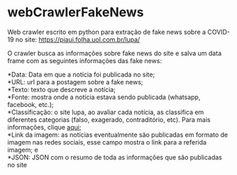 # webCrawlerFakeNews
Web crawler escrito em python para extração de fake news sobre a COVID-19 no site: https://piaui.folha.uol.com.br/lupa/

O crawler busca as informações sobre fake news do site e salva um data frame com as seguintes informações das fake news:

*Data: Data em que a notícia foi publicada no site;<br>
*URL: url para a postagem sobre a fake news;<br>
*Texto: texto que descreve a notícia;<br>
*Fonte: mostra onde a notícia estava sendo publicada (whatsapp, facebook, etc.);<br>
*Classificação: o site lupa, ao avaliar cada notícia, as classifica em diferentes categorias (falso, exagerado, contraditório, etc). Para mais informações, clique [aqui](https://piaui.folha.uol.com.br/lupa/2015/10/15/como-fazemos-nossas-checagens/);<br>
*Link da imagem: as notícias eventualmente são publicadas em formato de imagem nas redes sociais, esse campo mostra o link para a referida imagem; e<br>
*JSON: JSON com o resumo de toda as informações que são publicadas no site

